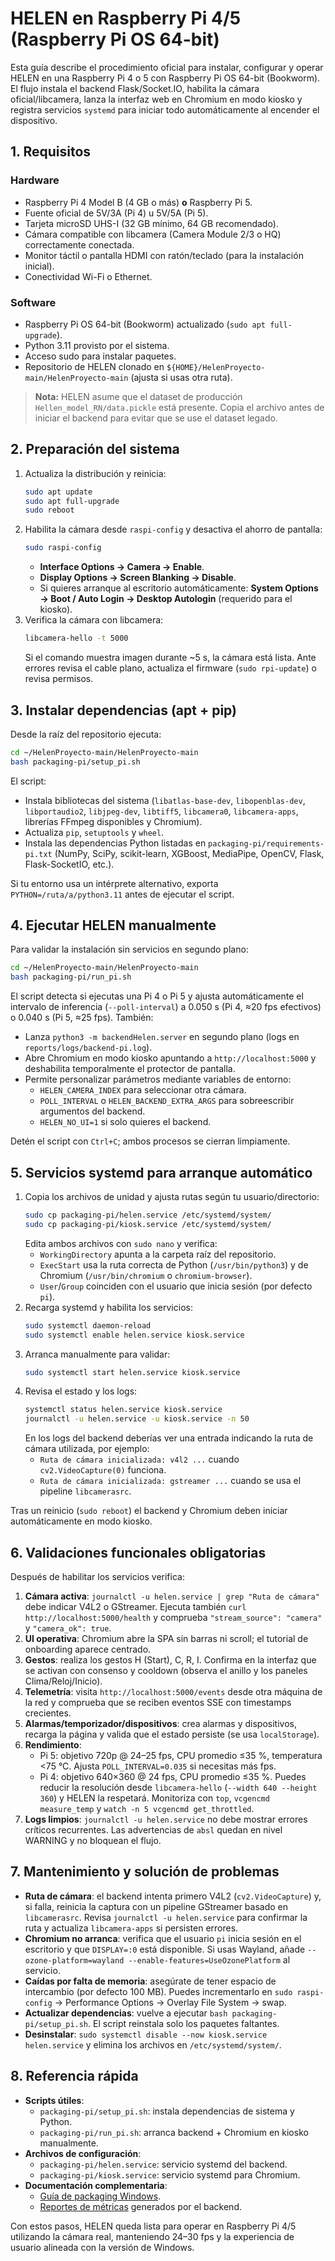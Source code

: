 # HELEN en Raspberry Pi 4/5 (Raspberry Pi OS 64-bit)

Esta guía describe el procedimiento oficial para instalar, configurar y operar HELEN en una Raspberry Pi 4 o 5 con Raspberry Pi OS 64-bit (Bookworm). El flujo instala el backend Flask/Socket.IO, habilita la cámara oficial/libcamera, lanza la interfaz web en Chromium en modo kiosko y registra servicios `systemd` para iniciar todo automáticamente al encender el dispositivo.

## 1. Requisitos

### Hardware

- Raspberry Pi 4 Model B (4 GB o más) **o** Raspberry Pi 5.
- Fuente oficial de 5V/3A (Pi 4) u 5V/5A (Pi 5).
- Tarjeta microSD UHS-I (32 GB mínimo, 64 GB recomendado).
- Cámara compatible con libcamera (Camera Module 2/3 o HQ) correctamente conectada.
- Monitor táctil o pantalla HDMI con ratón/teclado (para la instalación inicial).
- Conectividad Wi-Fi o Ethernet.

### Software

- Raspberry Pi OS 64-bit (Bookworm) actualizado (`sudo apt full-upgrade`).
- Python 3.11 provisto por el sistema.
- Acceso sudo para instalar paquetes.
- Repositorio de HELEN clonado en `${HOME}/HelenProyecto-main/HelenProyecto-main` (ajusta si usas otra ruta).

> **Nota:** HELEN asume que el dataset de producción `Hellen_model_RN/data.pickle` está presente. Copia el archivo antes de iniciar el backend para evitar que se use el dataset legado.

## 2. Preparación del sistema

1. Actualiza la distribución y reinicia:
   ```bash
   sudo apt update
   sudo apt full-upgrade
   sudo reboot
   ```
2. Habilita la cámara desde `raspi-config` y desactiva el ahorro de pantalla:
   ```bash
   sudo raspi-config
   ```
   - **Interface Options → Camera → Enable**.
   - **Display Options → Screen Blanking → Disable**.
   - Si quieres arranque al escritorio automáticamente: **System Options → Boot / Auto Login → Desktop Autologin** (requerido para el kiosko).
3. Verifica la cámara con libcamera:
   ```bash
   libcamera-hello -t 5000
   ```
   Si el comando muestra imagen durante ~5 s, la cámara está lista. Ante errores revisa el cable plano, actualiza el firmware (`sudo rpi-update`) o revisa permisos.

## 3. Instalar dependencias (apt + pip)

Desde la raíz del repositorio ejecuta:
```bash
cd ~/HelenProyecto-main/HelenProyecto-main
bash packaging-pi/setup_pi.sh
```

El script:
- Instala bibliotecas del sistema (`libatlas-base-dev`, `libopenblas-dev`, `libportaudio2`, `libjpeg-dev`, `libtiff5`, `libcamera0`, `libcamera-apps`, librerías FFmpeg disponibles y Chromium).
- Actualiza `pip`, `setuptools` y `wheel`.
- Instala las dependencias Python listadas en `packaging-pi/requirements-pi.txt` (NumPy, SciPy, scikit-learn, XGBoost, MediaPipe, OpenCV, Flask, Flask-SocketIO, etc.).

Si tu entorno usa un intérprete alternativo, exporta `PYTHON=/ruta/a/python3.11` antes de ejecutar el script.

## 4. Ejecutar HELEN manualmente

Para validar la instalación sin servicios en segundo plano:
```bash
cd ~/HelenProyecto-main/HelenProyecto-main
bash packaging-pi/run_pi.sh
```

El script detecta si ejecutas una Pi 4 o Pi 5 y ajusta automáticamente el intervalo de inferencia (`--poll-interval`) a 0.050 s (Pi 4, ≈20 fps efectivos) o 0.040 s (Pi 5, ≈25 fps). También:
- Lanza `python3 -m backendHelen.server` en segundo plano (logs en `reports/logs/backend-pi.log`).
- Abre Chromium en modo kiosko apuntando a `http://localhost:5000` y deshabilita temporalmente el protector de pantalla.
- Permite personalizar parámetros mediante variables de entorno:
  - `HELEN_CAMERA_INDEX` para seleccionar otra cámara.
  - `POLL_INTERVAL` o `HELEN_BACKEND_EXTRA_ARGS` para sobreescribir argumentos del backend.
  - `HELEN_NO_UI=1` si solo quieres el backend.

Detén el script con `Ctrl+C`; ambos procesos se cierran limpiamente.

## 5. Servicios systemd para arranque automático

1. Copia los archivos de unidad y ajusta rutas según tu usuario/directorio:
   ```bash
   sudo cp packaging-pi/helen.service /etc/systemd/system/
   sudo cp packaging-pi/kiosk.service /etc/systemd/system/
   ```
   Edita ambos archivos con `sudo nano` y verifica:
   - `WorkingDirectory` apunta a la carpeta raíz del repositorio.
   - `ExecStart` usa la ruta correcta de Python (`/usr/bin/python3`) y de Chromium (`/usr/bin/chromium` o `chromium-browser`).
   - `User`/`Group` coinciden con el usuario que inicia sesión (por defecto `pi`).
2. Recarga systemd y habilita los servicios:
   ```bash
   sudo systemctl daemon-reload
   sudo systemctl enable helen.service kiosk.service
   ```
3. Arranca manualmente para validar:
   ```bash
   sudo systemctl start helen.service kiosk.service
   ```
4. Revisa el estado y los logs:
   ```bash
   systemctl status helen.service kiosk.service
   journalctl -u helen.service -u kiosk.service -n 50
   ```
   En los logs del backend deberías ver una entrada indicando la ruta de cámara utilizada, por ejemplo:
   - `Ruta de cámara inicializada: v4l2 ...` cuando `cv2.VideoCapture(0)` funciona.
   - `Ruta de cámara inicializada: gstreamer ...` cuando se usa el pipeline `libcamerasrc`.

Tras un reinicio (`sudo reboot`) el backend y Chromium deben iniciar automáticamente en modo kiosko.

## 6. Validaciones funcionales obligatorias

Después de habilitar los servicios verifica:

1. **Cámara activa**: `journalctl -u helen.service | grep "Ruta de cámara"` debe indicar V4L2 o GStreamer. Ejecuta también `curl http://localhost:5000/health` y comprueba `"stream_source": "camera"` y `"camera_ok": true`.
2. **UI operativa**: Chromium abre la SPA sin barras ni scroll; el tutorial de onboarding aparece centrado.
3. **Gestos**: realiza los gestos H (Start), C, R, I. Confirma en la interfaz que se activan con consenso y cooldown (observa el anillo y los paneles Clima/Reloj/Inicio).
4. **Telemetría**: visita `http://localhost:5000/events` desde otra máquina de la red y comprueba que se reciben eventos SSE con timestamps crecientes.
5. **Alarmas/temporizador/dispositivos**: crea alarmas y dispositivos, recarga la página y valida que el estado persiste (se usa `localStorage`).
6. **Rendimiento**:
   - Pi 5: objetivo 720p @ 24–25 fps, CPU promedio ≤35 %, temperatura <75 °C. Ajusta `POLL_INTERVAL=0.035` si necesitas más fps.
   - Pi 4: objetivo 640×360 @ 24 fps, CPU promedio ≤35 %. Puedes reducir la resolución desde `libcamera-hello` (`--width 640 --height 360`) y HELEN la respetará.
   Monitoriza con `top`, `vcgencmd measure_temp` y `watch -n 5 vcgencmd get_throttled`.
7. **Logs limpios**: `journalctl -u helen.service` no debe mostrar errores críticos recurrentes. Las advertencias de `absl` quedan en nivel WARNING y no bloquean el flujo.

## 7. Mantenimiento y solución de problemas

- **Ruta de cámara**: el backend intenta primero V4L2 (`cv2.VideoCapture`) y, si falla, reinicia la captura con un pipeline GStreamer basado en `libcamerasrc`. Revisa `journalctl -u helen.service` para confirmar la ruta y actualiza `libcamera-apps` si persisten errores.
- **Chromium no arranca**: verifica que el usuario `pi` inicia sesión en el escritorio y que `DISPLAY=:0` está disponible. Si usas Wayland, añade `--ozone-platform=wayland --enable-features=UseOzonePlatform` al servicio.
- **Caídas por falta de memoria**: asegúrate de tener espacio de intercambio (por defecto 100 MB). Puedes incrementarlo en `sudo raspi-config` → Performance Options → Overlay File System → swap.
- **Actualizar dependencias**: vuelve a ejecutar `bash packaging-pi/setup_pi.sh`. El script reinstala solo los paquetes faltantes.
- **Desinstalar**: `sudo systemctl disable --now kiosk.service helen.service` y elimina los archivos en `/etc/systemd/system/`.

## 8. Referencia rápida

- **Scripts útiles**:
  - `packaging-pi/setup_pi.sh`: instala dependencias de sistema y Python.
  - `packaging-pi/run_pi.sh`: arranca backend + Chromium en kiosko manualmente.
- **Archivos de configuración**:
  - `packaging-pi/helen.service`: servicio systemd del backend.
  - `packaging-pi/kiosk.service`: servicio systemd para Chromium.
- **Documentación complementaria**:
  - [Guía de packaging Windows](../packaging/README-build-win.md).
  - [Reportes de métricas](../reports/gesture_session_report.md) generados por el backend.

Con estos pasos, HELEN queda lista para operar en Raspberry Pi 4/5 utilizando la cámara real, manteniendo 24–30 fps y la experiencia de usuario alineada con la versión de Windows.
